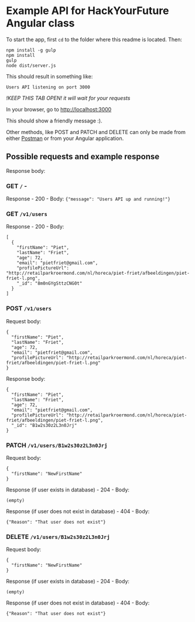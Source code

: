 # Example API for HackYourFuture Angular class

To start the app, first `cd` to the folder where this readme is located. Then:
```
npm install -g gulp
npm install
gulp
node dist/server.js
```

This should result in something like:

```
Users API listening on port 3000
```

*!KEEP THIS TAB OPEN! it will wait for your requests* 

In your browser, go to [http://localhost:3000](http://localhost:3000)

This should show a friendly message :). 

Other methods, like POST and PATCH and DELETE can only be made from either [Postman](https://www.getpostman.com) or from your Angular application.


## Possible requests and example response
Response body:
### GET `/` -
Response - 200 - Body:
```{"message": "Users API up and running!"}```

### GET `/v1/users`
Response - 200 - Body:
```
[
  {
    "firstName": "Piet",
    "lastName": "Friet",
    "age": 72,
    "email": "pietfriet@gmail.com",
    "profilePictureUrl": "http://retailparkroermond.com/nl/horeca/piet-friet/afbeeldingen/piet-friet-l.png",
    "_id": "8m0nGYgSttzCNG0t"
  }
]
```

### POST `/v1/users` 
Request body:
```
{
  "firstName": "Piet",
  "lastName": "Friet",
  "age": 72,
  "email": "pietfriet@gmail.com",
  "profilePictureUrl": "http://retailparkroermond.com/nl/horeca/piet-friet/afbeeldingen/piet-friet-l.png"
}
```

Response body:
```
{
  "firstName": "Piet",
  "lastName": "Friet",
  "age": 72,
  "email": "pietfriet@gmail.com",
  "profilePictureUrl": "http://retailparkroermond.com/nl/horeca/piet-friet/afbeeldingen/piet-friet-l.png",
  "_id": "B1w2s30z2L3n0Jrj"
}
```

### PATCH `/v1/users/B1w2s30z2L3n0Jrj` 
Request body:
```
{
  "firstName": "NewFirstName"
}
```

Response (if user exists in database) - 204 - Body:
```
(empty)
```

Response (if user does not exist in database) - 404 - Body:
```
{"Reason": "That user does not exist"}
```

### DELETE `/v1/users/B1w2s30z2L3n0Jrj` 
Request body:
```
{
  "firstName": "NewFirstName"
}
```

Response (if user exists in database) - 204 - Body:
```
(empty)
```

Response (if user does not exist in database) - 404 - Body:
```
{"Reason": "That user does not exist"}
```